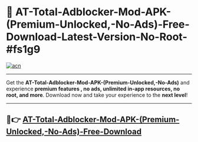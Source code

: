 # 🚀 AT-Total-Adblocker-Mod-APK-(Premium-Unlocked,-No-Ads)-Free-Download-Latest-Version-No-Root-#fs1g9

[![acn](https://i.imgur.com/BIQs5tu.png)](https://hapymods.com?title=AT+Total+Adblocker+Mod+APK+(Premium+Unlocked,+No+Ads)&ref=fs1g9)

---

Get the **AT-Total-Adblocker-Mod-APK-(Premium-Unlocked,-No-Ads)** and experience **premium features , no ads, unlimited in-app resources, no root, and more**. Download now and take your experience to the **next level**!

---

## 🤖👉 [AT-Total-Adblocker-Mod-APK-(Premium-Unlocked,-No-Ads)-Free-Download](https://hapymods.com?title=AT+Total+Adblocker+Mod+APK+(Premium+Unlocked,+No+Ads)&ref=fs1g9)